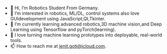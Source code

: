 - 👋 Hi, I’m Robotics Student From Germany.
- 👀 I’m interested in robotics, ML/DL, control systems  also love GUIdevelopment using JavaScript,Qt,Tkinter.
- 🌱 I’m currently learning advanced robotics,3D machine vision,and Deep Learning using Tensorflow and pyTorch(learning).
- 💞️ I love turning machine learning prototypes into deployable, real-world tools.
- 📫 How to reach me at jenit.goti@icloud.com.


<!---
jenit2410/jenit2410 is a ✨ special ✨ repository because its `README.md` (this file) appears on your GitHub profile.
You can click the Preview link to take a look at your changes.
--->
